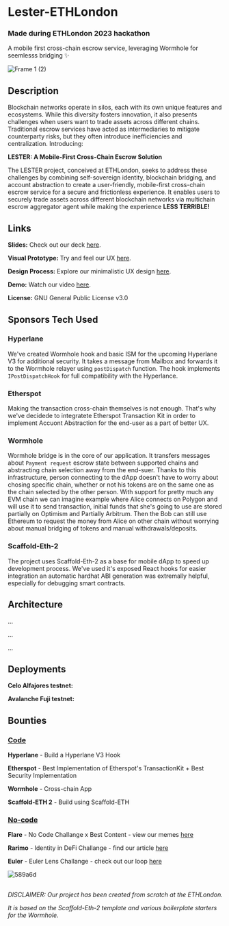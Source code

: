 # Lester-ETHLondon
### Made during ETHLondon 2023 hackathon
A mobile first cross-chain escrow service, leveraging Wormhole for seemlesss bridging ✨

![Frame 1 (2)](https://github.com/JustAnotherDevv/EthLondon-2023/assets/101796507/10798ba4-2921-46d4-b86d-c367daff10d3)

## Description
Blockchain networks operate in silos, each with its own unique features and ecosystems. While this diversity fosters innovation, it also presents challenges when users want to trade assets across different chains. Traditional escrow services have acted as intermediaries to mitigate counterparty risks, but they often introduce inefficiencies and centralization. Introducing:

**LESTER: A Mobile-First Cross-Chain Escrow Solution**

The LESTER project, conceived at ETHLondon, seeks to address these challenges by combining self-sovereign identity, blockchain bridging, and account abstraction to create a user-friendly, mobile-first cross-chain escrow service for a secure and frictionless experience. It enables users to securely trade assets across different blockchain networks via multichain escrow aggregator agent while making the experience **LESS TERRIBLE!**

## Links
**Slides:** Check out our deck [here](https://github.com/JustAnotherDevv/EthLondon-2023/blob/main/SLIDES.md).

**Visual Prototype:** Try and feel our UX [here](https://www.figma.com/proto/yMeenj75p2KI0dEoQ3ClOB/Wireframe?type=design&node-id=23-1259&t=IIE536k717Ey4Lnj-0&scaling=scale-down&page-id=0%3A1&starting-point-node-id=23%3A1259&prev-org-id=external-teams).

**Design Process:** Explore our minimalistic UX design [here](https://www.figma.com/file/yMeenj75p2KI0dEoQ3ClOB/Wireframe?type=design&node-id=23%3A1259&mode=design&t=IIE536k717Ey4Lnj-1).

**Demo:** Watch our video [here]().

**License:** GNU General Public License v3.0

## Sponsors Tech Used

### Hyperlane

We've created Wormhole hook and basic ISM for the upcoming Hyperlane V3 for additional security. It takes a message from Mailbox and forwards it to the Wormhole relayer using `postDispatch` function. The hook implements `IPostDispatchHook` for full compatibility with the Hyperlance.

### Etherspot

Making the transaction cross-chain themselves is not enough. That's why we've decidede to integratete Etherspot Transaction Kit in order to implement Accuont Abstraction for the end-user as a part of better UX.

### Wormhole

Wormhole bridge is in the core of our application. It transfers messages about `Payment request` escrow state between supported chains and abstracting chain selection away from the end-suer. Thanks to this infrastructure, person connecting to the dApp doesn't have to worry about chosing specific chain, whether or not his tokens are on the same one as the chain selected by the other person. With support for pretty much any EVM chain we can imagine example where Alice connects on Polygon and will use it to send transaction, initial funds that she's going to use are stored partially on Optimism and Partially Arbitrum. Then the Bob can still use Ethereum to request the money from Alice on other chain without worrying about manual bridging of tokens and manual withdrawals/deposits.

### Scaffold-Eth-2

The project uses Scaffold-Eth-2 as a base for mobile dApp to speed up development process. We've used it's exposed React hooks for easier integration an automatic hardhat ABI generation was extremally helpful, especially for debugging smart contracts.

## Architecture
...

...

...

## Deployments

**Celo Alfajores testnet:**

**Avalanche Fuji testnet:**

## Bounties
### <ins>Code</ins>

**Hyperlane** - Build a Hyperlane V3 Hook

**Etherspot** - Best Implementation of Etherspot's TransactionKit + Best Security Implementation

**Wormhole** - Cross-chain App

**Scaffold-ETH 2** - Build using Scaffold-ETH

### <ins>No-code</ins>

**Flare** - No Code Challange x Best Content - view our memes [here](https://github.com/JustAnotherDevv/EthLondon-2023/blob/main/UHMM.md)

**Rarimo** - Identity in DeFi Challange - find our article [here](https://github.com/JustAnotherDevv/EthLondon-2023/blob/main/ARTICLE.md)

**Euler** - Euler Lens Challange - check out our loop [here](https://github.com/JustAnotherDevv/EthLondon-2023/blob/main/GIF.md)

![589a6d](https://github.com/JustAnotherDevv/EthLondon-2023/assets/101796507/03a0c4e7-9bcb-405f-ba59-4d9d732152f8)

##

_DISCLAIMER: Our project has been created from scratch at the ETHLondon._

_It is based on the Scaffold-Eth-2 template and various boilerplate starters for the Wormhole._

